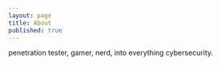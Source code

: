 ```yaml
---
layout: page
title: About
published: true
---
```


penetration tester, gamer, nerd, into everything cybersecurity. 
